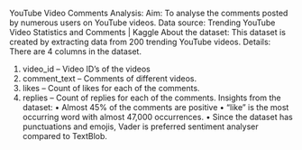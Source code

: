 YouTube Video Comments Analysis:
Aim: 
To analyse the comments posted by numerous users on YouTube videos.
Data source:
 Trending YouTube Video Statistics and Comments | Kaggle
About the dataset: 
This dataset is created by extracting data from 200 trending YouTube videos.
Details:
 There are 4 columns in the dataset.
1.	video_id – Video ID’s of the videos
2.	comment_text – Comments of different videos.
3.	likes – Count of likes for each of the comments.
4.	replies – Count of replies for each of the comments.
Insights from the dataset:
•	Almost 45% of the comments are positive
•	“like” is the most occurring word with almost 47,000 occurrences.
•	Since the dataset has punctuations and emojis, Vader is preferred sentiment analyser compared to TextBlob.


